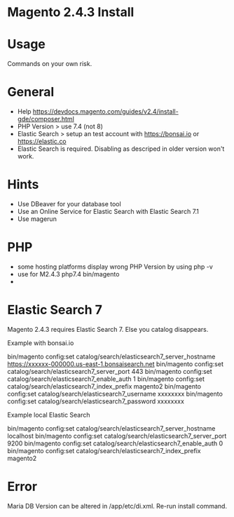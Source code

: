 # Magento 2.4.3 Install

# Usage

Commands on your own risk.

# General

* Help https://devdocs.magento.com/guides/v2.4/install-gde/composer.html
* PHP Version > use 7.4 (not 8)
* Elastic Search > setup an test account with https://bonsai.io or https://elastic.co
* Elastic Search is required. Disabling as descriped in older version won't work.

# Hints

* Use DBeaver for your database tool
* Use an Online Service for Elastic Search with Elastic Search 7.1
* Use magerun

# PHP

* some hosting platforms display wrong PHP Version by using php -v
* use for M2.4.3 php7.4 bin/magento
* 
# Elastic Search 7

Magento 2.4.3 requires Elastic Search 7. Else you catalog disappears.

Example with bonsai.io

bin/magento config:set catalog/search/elasticsearch7_server_hostname https://xxxxxx-000000.us-east-1.bonsaisearch.net
bin/magento config:set catalog/search/elasticsearch7_server_port 443
bin/magento config:set catalog/search/elasticsearch7_enable_auth 1
bin/magento config:set catalog/search/elasticsearch7_index_prefix magento2
bin/magento config:set catalog/search/elasticsearch7_username xxxxxxxx
bin/magento config:set catalog/search/elasticsearch7_password xxxxxxxx

Example local Elastic Search

bin/magento config:set catalog/search/elasticsearch7_server_hostname localhost
bin/magento config:set catalog/search/elasticsearch7_server_port 9200
bin/magento config:set catalog/search/elasticsearch7_enable_auth 0
bin/magento config:set catalog/search/elasticsearch7_index_prefix magento2


# Error 

Maria DB Version can be altered in <magento-root>/app/etc/di.xml. Re-run install command.

